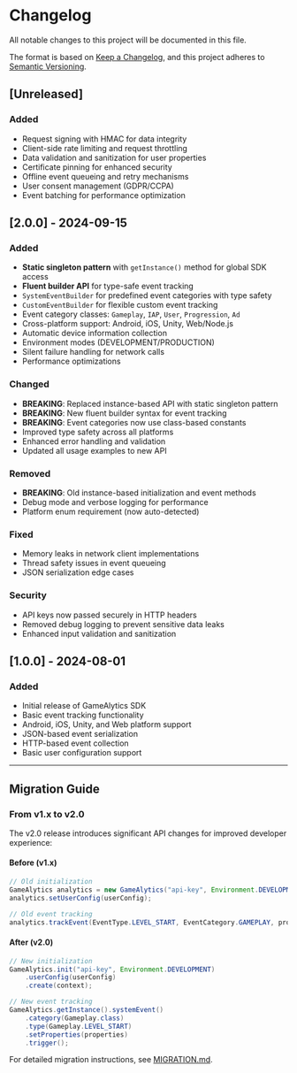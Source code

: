 # Changelog

All notable changes to this project will be documented in this file.

The format is based on [Keep a Changelog](https://keepachangelog.com/en/1.0.0/),
and this project adheres to [Semantic Versioning](https://semver.org/spec/v2.0.0.html).

## [Unreleased]

### Added
- Request signing with HMAC for data integrity
- Client-side rate limiting and request throttling
- Data validation and sanitization for user properties
- Certificate pinning for enhanced security
- Offline event queueing and retry mechanisms
- User consent management (GDPR/CCPA)
- Event batching for performance optimization

## [2.0.0] - 2024-09-15

### Added
- **Static singleton pattern** with `getInstance()` method for global SDK access
- **Fluent builder API** for type-safe event tracking
- `SystemEventBuilder` for predefined event categories with type safety
- `CustomEventBuilder` for flexible custom event tracking
- Event category classes: `Gameplay`, `IAP`, `User`, `Progression`, `Ad`
- Cross-platform support: Android, iOS, Unity, Web/Node.js
- Automatic device information collection
- Environment modes (DEVELOPMENT/PRODUCTION)
- Silent failure handling for network calls
- Performance optimizations

### Changed
- **BREAKING**: Replaced instance-based API with static singleton pattern
- **BREAKING**: New fluent builder syntax for event tracking
- **BREAKING**: Event categories now use class-based constants
- Improved type safety across all platforms
- Enhanced error handling and validation
- Updated all usage examples to new API

### Removed
- **BREAKING**: Old instance-based initialization and event methods
- Debug mode and verbose logging for performance
- Platform enum requirement (now auto-detected)

### Fixed
- Memory leaks in network client implementations
- Thread safety issues in event queueing
- JSON serialization edge cases

### Security
- API keys now passed securely in HTTP headers
- Removed debug logging to prevent sensitive data leaks
- Enhanced input validation and sanitization

## [1.0.0] - 2024-08-01

### Added
- Initial release of GameAlytics SDK
- Basic event tracking functionality
- Android, iOS, Unity, and Web platform support
- JSON-based event serialization
- HTTP-based event collection
- Basic user configuration support

---

## Migration Guide

### From v1.x to v2.0

The v2.0 release introduces significant API changes for improved developer experience:

#### Before (v1.x)
```java
// Old initialization
GameAlytics analytics = new GameAlytics("api-key", Environment.DEVELOPMENT);
analytics.setUserConfig(userConfig);

// Old event tracking
analytics.trackEvent(EventType.LEVEL_START, EventCategory.GAMEPLAY, properties);
```

#### After (v2.0)
```java
// New initialization
GameAlytics.init("api-key", Environment.DEVELOPMENT)
    .userConfig(userConfig)
    .create(context);

// New event tracking
GameAlytics.getInstance().systemEvent()
    .category(Gameplay.class)
    .type(Gameplay.LEVEL_START)
    .setProperties(properties)
    .trigger();
```

For detailed migration instructions, see [MIGRATION.md](MIGRATION.md).
